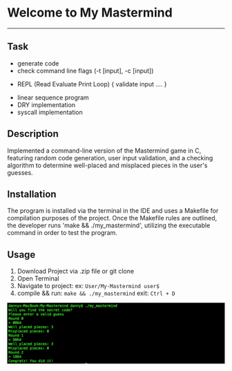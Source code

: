 # Welcome to My Mastermind
***

## Task

+ generate code
+ check command line flags (-t [input], -c [input])
- REPL (Read Evaluate Print Loop)
{
    validate input
    ....
}
+ linear sequence program
+ DRY implementation
+ syscall implementation

## Description
Implemented a command-line version of the Mastermind game in C, featuring random code generation, user input validation, and a checking algorithm to determine well-placed and misplaced pieces in the user's guesses.

## Installation
The program is installed via the terminal in the IDE and uses a Makefile for compilation purposes of the project.
Once the Makefile rules are outlined, the developer runs 'make && ./my_mastermind',
utilizing the executable command in order to test the program. 
## Usage
1. Download Project via .zip file or git clone 
2. Open Terminal
3. Navigate to project: 
ex: ```User/My-Mastermind user$``` 
4. 
    compile && run: ```make && ./my_mastermind```
    exit: ```Ctrl + D```

![Alt text](my_mastermind_prev.png)

